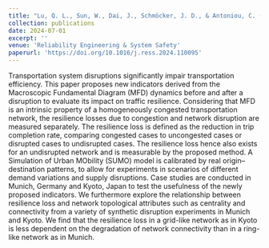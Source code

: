 ```yaml
---
title: "Lu, Q. L., Sun, W., Dai, J., Schmöcker, J. D., & Antoniou, C. (2024). Traffic resilience quantification based on macroscopic fundamental diagrams and analysis using topological attributes. Reliability Engineering & System Safety, 247, 110095."
collection: publications
date: 2024-07-01
excerpt: ''
venue: 'Reliability Engineering & System Safety'
paperurl: 'https://doi.org/10.1016/j.ress.2024.110095'
---
```


Transportation system disruptions significantly impair transportation efficiency. This paper proposes new indicators derived from the Macroscopic Fundamental Diagram (MFD) dynamics before and after a disruption to evaluate its impact on traffic resilience. Considering that MFD is an intrinsic property of a homogeneously congested transportation network, the resilience losses due to congestion and network disruption are measured separately. The resilience loss is defined as the reduction in trip completion rate, comparing congested cases to uncongested cases or disrupted cases to undisrupted cases. The resilience loss hence also exists for an undisrupted network and is measurable by the proposed method. A Simulation of Urban MObility (SUMO) model is calibrated by real origin–destination patterns, to allow for experiments in scenarios of different demand variations and supply disruptions. Case studies are conducted in Munich, Germany and Kyoto, Japan to test the usefulness of the newly proposed indicators. We furthermore explore the relationship between resilience loss and network topological attributes such as centrality and connectivity from a variety of synthetic disruption experiments in Munich and Kyoto. We find that the resilience loss in a grid-like network as in Kyoto is less dependent on the degradation of network connectivity than in a ring-like network as in Munich.